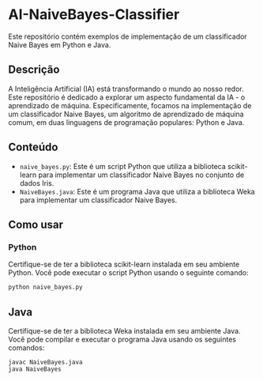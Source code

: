 # AI-NaiveBayes-Classifier

Este repositório contém exemplos de implementação de um classificador Naive Bayes em Python e Java.

## Descrição

A Inteligência Artificial (IA) está transformando o mundo ao nosso redor. Este repositório é dedicado a explorar um aspecto fundamental da IA - o aprendizado de máquina. Especificamente, focamos na implementação de um classificador Naive Bayes, um algoritmo de aprendizado de máquina comum, em duas linguagens de programação populares: Python e Java.

## Conteúdo

- `naive_bayes.py`: Este é um script Python que utiliza a biblioteca scikit-learn para implementar um classificador Naive Bayes no conjunto de dados Iris.
- `NaiveBayes.java`: Este é um programa Java que utiliza a biblioteca Weka para implementar um classificador Naive Bayes.

## Como usar

### Python

Certifique-se de ter a biblioteca scikit-learn instalada em seu ambiente Python. Você pode executar o script Python usando o seguinte comando:

```bash
python naive_bayes.py
```

## Java
Certifique-se de ter a biblioteca Weka instalada em seu ambiente Java. Você pode compilar e executar o programa Java usando os seguintes comandos:

```
javac NaiveBayes.java
java NaiveBayes
```
